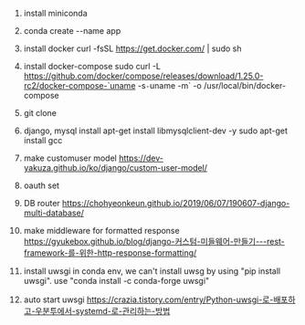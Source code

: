 1. install miniconda
2. conda create --name app
3. install docker
curl -fsSL https://get.docker.com/ | sudo sh
4. install docker-compose
sudo curl -L https://github.com/docker/compose/releases/download/1.25.0-rc2/docker-compose-`uname -s`-`uname -m` -o /usr/local/bin/docker-compose
5. git clone
6. django, mysql install 
apt-get install libmysqlclient-dev -y
sudo apt-get install gcc

7. make customuser model
https://dev-yakuza.github.io/ko/django/custom-user-model/

8. oauth set

9. DB router
https://chohyeonkeun.github.io/2019/06/07/190607-django-multi-database/

10. make middleware for formatted response
https://gyukebox.github.io/blog/django-커스텀-미들웨어-만들기---rest-framework-를-위한-http-response-formatting/

11. install uwsgi 
in conda env, we can't install uwsg by using "pip install uwsgi".
use "conda install -c conda-forge uwsgi"

12. auto start uwsgi
https://crazia.tistory.com/entry/Python-uwsgi-로-배포하고-우분투에서-systemd-로-관리하는-방법

